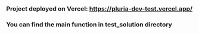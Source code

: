 ### Project deployed on Vercel: https://pluria-dev-test.vercel.app/

### You can find the main function in test_solution directory
